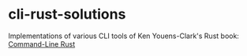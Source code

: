# cli-rust-solutions
Implementations of various CLI tools of Ken Youens-Clark's Rust book: [Command-Line Rust](https://www.oreilly.com/library/view/command-line-rust/9781098109424/)
